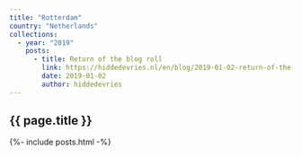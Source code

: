 ```yaml
---
title: "Rotterdam"
country: "Netherlands"
collections:
  - year: "2019"
    posts:
      - title: Return of the blog roll
        link: https://hiddedevries.nl/en/blog/2019-01-02-return-of-the-blog-roll
        date: 2019-01-02
        author: hiddedevries
---
```


## {{ page.title }}

{%- include posts.html -%}
